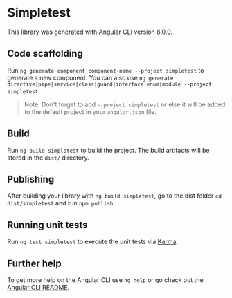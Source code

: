 # Simpletest

This library was generated with [Angular CLI](https://github.com/angular/angular-cli) version 8.0.0.

## Code scaffolding

Run `ng generate component component-name --project simpletest` to generate a new component. You can also use `ng generate directive|pipe|service|class|guard|interface|enum|module --project simpletest`.
> Note: Don't forget to add `--project simpletest` or else it will be added to the default project in your `angular.json` file. 

## Build

Run `ng build simpletest` to build the project. The build artifacts will be stored in the `dist/` directory.

## Publishing

After building your library with `ng build simpletest`, go to the dist folder `cd dist/simpletest` and run `npm publish`.

## Running unit tests

Run `ng test simpletest` to execute the unit tests via [Karma](https://karma-runner.github.io).

## Further help

To get more help on the Angular CLI use `ng help` or go check out the [Angular CLI README](https://github.com/angular/angular-cli/blob/master/README.md).
